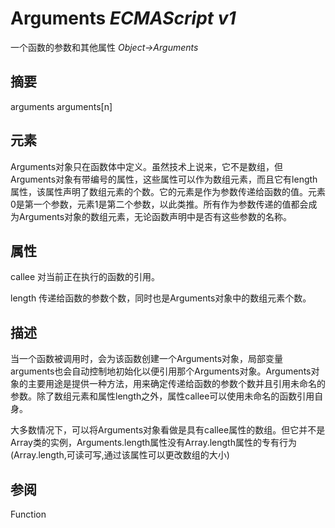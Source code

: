# Arguments _ECMAScript v1_

一个函数的参数和其他属性 _Object->Arguments_

## 摘要

arguments
arguments[n]

## 元素

Arguments对象只在函数体中定义。虽然技术上说来，它不是数组，但Arguments对象有带编号的属性，这些属性可以作为数组元素，而且它有length属性，该属性声明了数组元素的个数。它的元素是作为参数传递给函数的值。元素0是第一个参数，元素1是第二个参数，以此类推。所有作为参数传递的值都会成为Arguments对象的数组元素，无论函数声明中是否有这些参数的名称。

## 属性

callee
 对当前正在执行的函数的引用。

length
 传递给函数的参数个数，同时也是Arguments对象中的数组元素个数。

## 描述

当一个函数被调用时，会为该函数创建一个Arguments对象，局部变量arguments也会自动控制地初始化以便引用那个Arguments对象。Arguments对象的主要用途是提供一种方法，用来确定传递给函数的参数个数并且引用未命名的参数。除了数组元素和属性length之外，属性callee可以使用未命名的函数引用自身。

大多数情况下，可以将Arguments对象看做是具有callee属性的数组。但它并不是Array类的实例，Arguments.length属性没有Array.length属性的专有行为(Array.length,可读可写,通过该属性可以更改数组的大小)

## 参阅

Function

